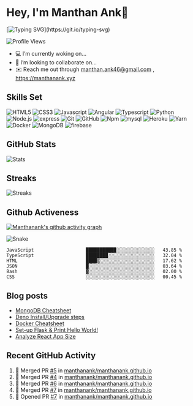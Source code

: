 # Hey, I'm Manthan Ank👋

[![Typing SVG](https://readme-typing-svg.demolab.com?font=Fira+Code&pause=1000&width=435&lines=Front+End+Developer;2%2B+years+of+coding+experience;Wake+Up%2C+Code%2C+Learn%2C+Sleep!)](https://git.io/typing-svg)

![Profile Views](https://komarev.com/ghpvc/?username=manthanank&color=brightgreen)

- 💻 I’m currently woking on...
- 🤝 I’m looking to collaborate on...
- ✉️ Reach me out through manthan.ank46@gmail.com , <https://manthanank.xyz>

## Skills Set

![HTML5](https://img.shields.io/badge/-HTML5-orange?style=for-the-badge&logo=HTML5&logoColor=white)
![CSS3](https://img.shields.io/badge/-CSS3-blue?style=for-the-badge&logo=CSS3&logoColor=white)
![Javascript](https://img.shields.io/badge/-JavaScript-yellow?style=for-the-badge&logo=Javascript&logoColor=white)
![Angular](https://img.shields.io/badge/-Angular-darkred?style=for-the-badge&logo=Angular&logoColor=white)
![Typescript](https://img.shields.io/badge/-Typescript-blue?style=for-the-badge&logo=Typescript&logoColor=white)
![Python](https://img.shields.io/badge/-Python-blue?style=for-the-badge&logo=Python&logoColor=white)
![Node.js](https://img.shields.io/badge/-Node.js-grren?style=for-the-badge&logo=Node.js&logoColor=white)
![express](https://img.shields.io/badge/-express-white?style=for-the-badge&logo=express&logoColor=black)
![Git](https://img.shields.io/badge/-Git-orange?style=for-the-badge&logo=Git&logoColor=white)
![GitHub](https://img.shields.io/badge/-GitHub-black?style=for-the-badge&logo=GitHub&logoColor=white)
![Npm](https://img.shields.io/badge/-NPM-blue?style=for-the-badge&logo=Npm&logoColor=white)
![mysql](https://img.shields.io/badge/-mysql-white?style=for-the-badge&logo=mysql&logoColor=black)
![Heroku](https://img.shields.io/badge/-Heroku-blue?style=for-the-badge&logo=Heroku&logoColor=white)
![Yarn](https://img.shields.io/badge/-Yarn-blue?style=for-the-badge&logo=Yarn&logoColor=white)
![Docker](https://img.shields.io/badge/-Docker-blue?style=for-the-badge&logo=Docker&logoColor=white)
![MongoDB](https://img.shields.io/badge/-MongoDB-white?style=for-the-badge&logo=MongoDB&logoColor=green)
![firebase](https://img.shields.io/badge/-firebase-yellow?style=for-the-badge&logo=firebase&logoColor=white)

## GitHub Stats

![Stats](https://github-readme-stats.vercel.app/api?username=manthanank&show_icons=true&locale=en&theme=dark)

## Streaks

![Streaks](https://github-readme-streak-stats.herokuapp.com/?user=manthanank&show_icons=true&locale=en&layout=compact&theme=dark)

## Github Activeness

[![Manthanank's github activity graph](https://activity-graph.herokuapp.com/graph?username=manthanank&theme=xcode)](https://github.com/manthanank/github-readme-activity-graph)

![Snake](https://raw.githubusercontent.com/manthanank/manthanank/c3caee62181bfdbe3a20afa7249203aee20402a8/github-contribution-grid-snake.svg)

<!--START_SECTION:waka-->

```text
JavaScript                   ███████████░░░░░░░░░░░░░░   43.85 %
TypeScript                   ████████░░░░░░░░░░░░░░░░░   32.04 %
HTML                         ████▒░░░░░░░░░░░░░░░░░░░░   17.62 %
JSON                         █░░░░░░░░░░░░░░░░░░░░░░░░   03.64 %
Bash                         ▓░░░░░░░░░░░░░░░░░░░░░░░░   02.00 %
CSS                          ░░░░░░░░░░░░░░░░░░░░░░░░░   00.45 %
```

<!--END_SECTION:waka-->

## Blog posts

<!-- DEVTO:START -->
- [MongoDB Cheatsheet](https://dev.to/manthanank/mongodb-cheatsheet-9do)
- [Deno Install/Upgrade steps](https://dev.to/manthanank/deno-installupgrade-steps-30ik)
- [Docker Cheatsheet](https://dev.to/manthanank/docker-cheatsheet-bk6)
- [Set-up Flask & Print Hello World!](https://dev.to/manthanank/set-up-flask-print-hello-world-1bmk)
- [Analyze React App Size](https://dev.to/manthanank/analyze-react-app-size-28ng)
<!-- DEVTO:END -->

<!-- MEDIUM:START -->
<!-- MEDIUM:END -->

<!-- HASHNODE_BLOG:START -->

<!-- HASHNODE_BLOG:END -->

## Recent GitHub Activity

<!--START_SECTION:activity-->
1. 🎉 Merged PR [#5](https://github.com/manthanank/manthanank.github.io/pull/5) in [manthanank/manthanank.github.io](https://github.com/manthanank/manthanank.github.io)
2. 🎉 Merged PR [#4](https://github.com/manthanank/manthanank.github.io/pull/4) in [manthanank/manthanank.github.io](https://github.com/manthanank/manthanank.github.io)
3. 🎉 Merged PR [#6](https://github.com/manthanank/manthanank.github.io/pull/6) in [manthanank/manthanank.github.io](https://github.com/manthanank/manthanank.github.io)
4. 🎉 Merged PR [#7](https://github.com/manthanank/manthanank.github.io/pull/7) in [manthanank/manthanank.github.io](https://github.com/manthanank/manthanank.github.io)
5. 💪 Opened PR [#7](https://github.com/manthanank/manthanank.github.io/pull/7) in [manthanank/manthanank.github.io](https://github.com/manthanank/manthanank.github.io)
<!--END_SECTION:activity-->
